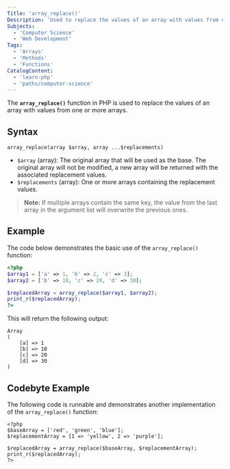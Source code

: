 ```yaml
---
Title: 'array_replace()'
Description: 'Used to replace the values of an array with values from one or more arrays.'
Subjects:
  - 'Computer Science'
  - 'Web Development'
Tags:
  - 'Arrays'
  - 'Methods'
  - 'Functions'
CatalogContent:
  - 'learn-php'
  - 'paths/computer-science'
---
```


The **`array_replace()`** function in PHP is used to replace the values of an array with values from one or more arrays.

## Syntax

```pseudo
array_replace(array $array, array ...$replacements)
```

- `$array` (array): The original array that will be used as the base. The original array will not be modified, a new array will be returned with the associated replacement values.
- `$replacements` (array): One or more arrays containing the replacement values.

> **Note:** If multiple arrays contain the same key, the value from the last array in the argument list will overwrite the previous ones.

## Example

The code below demonstrates the basic use of the `array_replace()` function:

```php
<?php
$array1 = ['a' => 1, 'b' => 2, 'c' => 3];
$array2 = ['b' => 10, 'c' => 20, 'd' => 30];

$replacedArray = array_replace($array1, $array2);
print_r($replacedArray);
?>
```

This will return the following output:

```
Array
(
    [a] => 1
    [b] => 10
    [c] => 20
    [d] => 30
)
```

## Codebyte Example

The following code is runnable and demonstrates another implementation of the `array_replace()` function:

```codebyte/php
<?php
$baseArray = ['red', 'green', 'blue'];
$replacementArray = [1 => 'yellow', 2 => 'purple'];

$replacedArray = array_replace($baseArray, $replacementArray);
print_r($replacedArray);
?>
```
